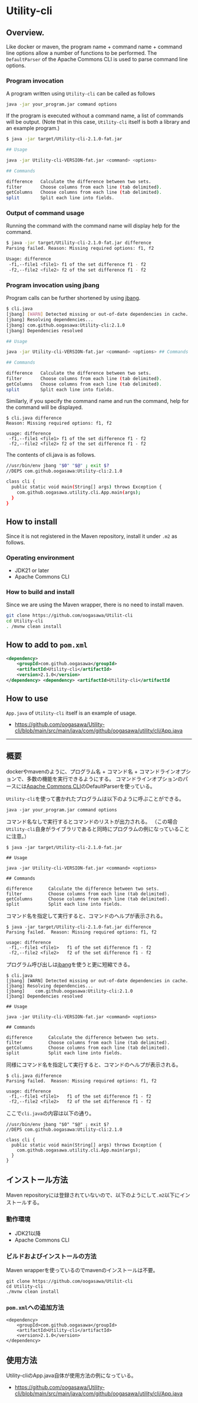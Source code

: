 # Utility-cli

## Overview.

Like docker or maven, the program name + command name + command line options allow a number of functions to be performed. 
The `DefaultParser` of the Apache Commons CLI is used to parse command line options.

### Program invocation

A program written using `Utility-cli` can be called as follows

``` sh
java -jar your_program.jar command options
```

If the program is executed without a command name, a list of commands will be output. 
(Note that in this case, `Utility-cli` itself is both a library and an example program.)

``` sh
$ java -jar target/Utility-cli-2.1.0-fat.jar 

## Usage

java -jar Utility-cli-VERSION-fat.jar <command> <options>

## Commands

difference   Calculate the difference between two sets.
filter       Choose columns from each line (tab delimited).
getColumns   Choose columns from each line (tab delimited).
split        Split each line into fields.
```

### Output of command usage

Running the command with the command name will display help for the command.

``` sh
$ java -jar target/Utility-cli-2.1.0-fat.jar difference
Parsing failed. Reason: Missing required options: f1, f2

Usage: difference
 -f1,--file1 <file1> f1 of the set difference f1 - f2
 -f2,--file2 <file2> f2 of the set difference f1 - f2
```

### Program invocation using jbang

Program calls can be further shortened by using [jbang]().

``` sh
$ cli.java 
[jbang] [WARN] Detected missing or out-of-date dependencies in cache.
[jbang] Resolving dependencies...
[jbang] com.github.oogasawa:Utility-cli:2.1.0
[jbang] Dependencies resolved

## Usage

java -jar Utility-cli-VERSION-fat.jar <command> <options> ## Commands

## Commands

difference   Calculate the difference between two sets.
filter       Choose columns from each line (tab delimited).
getColumns   Choose columns from each line (tab delimited).
split        Split each line into fields.
```


Similarly, if you specify the command name and run the command, help for the command will be displayed.

```
$ cli.java difference
Reason: Missing required options: f1, f2

usage: difference
 -f1,--file1 <file1> f1 of the set difference f1 - f2
 -f2,--file2 <file2> f2 of the set difference f1 - f2
```

The contents of cli.java is as follows.

``` sh
//usr/bin/env jbang "$0" "$@" ; exit $?
//DEPS com.github.oogasawa:Utility-cli:2.1.0

class cli {
  public static void main(String[] args) throws Exception {
    com.github.oogasawa.utility.cli.App.main(args);
  }
}
```

## How to install

Since it is not registered in the Maven repository, install it under `.m2` as follows.

### Operating environment

- JDK21 or later
- Apache Commons CLI

### How to build and install

Since we are using the Maven wrapper, there is no need to install maven.

``` sh
git clone https://github.com/oogasawa/Utilit-cli
cd Utility-cli
. /mvnw clean install
```

## How to add to `pom.xml`

``` xml
<dependency>
    <groupId>com.github.oogasawa</groupId>
    <artifactId>Utility-cli</artifactId>
    <version>2.1.0</version>
</dependency> <dependency> <artifactId>Utility-cli</artifactId
```

## How to use

`App.java` of `Utility-cli` itself is an example of usage.

- https://github.com/oogasawa/Utility-cli/blob/main/src/main/java/com/github/oogasawa/utility/cli/App.java


---

## 概要

dockerやmavenのように、プログラム名 + コマンド名 + コマンドラインオプションで、多数の機能を実行できるようにする。
コマンドラインオプションのパースには[Apache Commons CLI](https://commons.apache.org/proper/commons-cli/index.html)のDefaultParserを使っている。


`Utility-cli`を使って書かれたプログラムは以下のように呼ぶことができる。

```
java -jar your_program.jar command options
```

コマンド名なしで実行するとコマンドのリストが出力される。
（この場合`Utility-cli`自身がライブラリであると同時にプログラムの例になっていることに注意。）

```
$ java -jar target/Utility-cli-2.1.0-fat.jar 

## Usage

java -jar Utility-cli-VERSION-fat.jar <command> <options>

## Commands

difference      Calculate the difference between two sets.
filter          Choose columns from each line (tab delimited).
getColumns      Choose columns from each line (tab delimited).
split           Split each line into fields.
```

コマンド名を指定して実行すると、コマンドのヘルプが表示される。

```
$ java -jar target/Utility-cli-2.1.0-fat.jar difference
Parsing failed.  Reason: Missing required options: f1, f2

usage: difference
 -f1,--file1 <file1>   f1 of the set difference f1 - f2
 -f2,--file2 <file2>   f2 of the set difference f1 - f2

```

プログラム呼び出しは[jbang](https://www.jbang.dev/)を使うと更に短縮できる。

```
$ cli.java 
[jbang] [WARN] Detected missing or out-of-date dependencies in cache.
[jbang] Resolving dependencies...
[jbang]    com.github.oogasawa:Utility-cli:2.1.0
[jbang] Dependencies resolved

## Usage

java -jar Utility-cli-VERSION-fat.jar <command> <options>

## Commands

difference      Calculate the difference between two sets.
filter          Choose columns from each line (tab delimited).
getColumns      Choose columns from each line (tab delimited).
split           Split each line into fields.
```

同様にコマンド名を指定して実行すると、コマンドのヘルプが表示される。

```
$ cli.java difference
Parsing failed.  Reason: Missing required options: f1, f2

usage: difference
 -f1,--file1 <file1>   f1 of the set difference f1 - f2
 -f2,--file2 <file2>   f2 of the set difference f1 - f2
```


ここで`cli.java`の内容は以下の通り。

```
//usr/bin/env jbang "$0" "$@" ; exit $?
//DEPS com.github.oogasawa:Utility-cli:2.1.0

class cli {
  public static void main(String[] args) throws Exception {
    com.github.oogasawa.utility.cli.App.main(args);
  }
}
```


## インストール方法

Maven repositoryには登録されていないので、以下のようにして`.m2`以下にインストールする。

### 動作環境

- JDK21以降
- Apache Commons CLI

### ビルドおよびインストールの方法

Maven wrapperを使っているのでmavenのインストールは不要。

```
git clone https://github.com/oogasawa/Utilit-cli
cd Utility-cli
./mvnw clean install
```

### `pom.xml`への追加方法

```
<dependency>
    <groupId>com.github.oogasawa</groupId>
    <artifactId>Utility-cli</artifactId>
    <version>2.1.0</version>
</dependency>
```

## 使用方法

Utility-cliのApp.java自体が使用方法の例になっている。

- https://github.com/oogasawa/Utility-cli/blob/main/src/main/java/com/github/oogasawa/utility/cli/App.java

